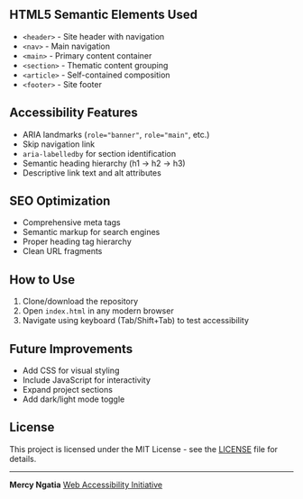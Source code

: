 ## HTML5 Semantic Elements Used

- `<header>` - Site header with navigation
- `<nav>` - Main navigation
- `<main>` - Primary content container
- `<section>` - Thematic content grouping
- `<article>` - Self-contained composition
- `<footer>` - Site footer

## Accessibility Features

- ARIA landmarks (`role="banner"`, `role="main"`, etc.)
- Skip navigation link
- `aria-labelledby` for section identification
- Semantic heading hierarchy (h1 → h2 → h3)
- Descriptive link text and alt attributes

## SEO Optimization

- Comprehensive meta tags
- Semantic markup for search engines
- Proper heading tag hierarchy
- Clean URL fragments

## How to Use

1. Clone/download the repository
2. Open `index.html` in any modern browser
3. Navigate using keyboard (Tab/Shift+Tab) to test accessibility

## Future Improvements

- Add CSS for visual styling
- Include JavaScript for interactivity
- Expand project sections
- Add dark/light mode toggle

## License

This project is licensed under the MIT License - see the [LICENSE](LICENSE) file for details.

---
**Mercy Ngatia** 
[Web Accessibility Initiative](https://www.w3.org/WAI/)
